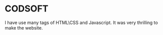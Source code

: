 # CODSOFT
I have use many tags of HTML\CSS and Javascript.
It was very thrilling to make the website.
